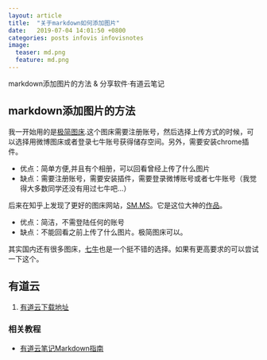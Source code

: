 ```yaml
---
layout: article
title:  "关于markdown如何添加图片"
date:   2019-07-04 14:01:50 +0800
categories: posts infovis infovisnotes
image:
  teaser: md.png
  feature: md.png
---
```


markdown添加图片的方法 & 分享软件·有道云笔记
## markdown添加图片的方法

我一开始用的是<a href="http://jiantuku.com/#/" target="_blank">极简图床</a>.这个图床需要注册账号，然后选择上传方式的时候，可以选择用微博图床或者登录七牛账号获得储存空间。另外，需要安装chrome插件。

- 优点：简单方便,并且有个相册，可以回看曾经上传了什么图片
- 缺点：需要注册账号，需要安装插件，需要登录微博账号或者七牛账号（我觉得大多数同学还没有用过七牛吧...）

后来在知乎上发现了更好的图床网站，<a href="https://sm.ms/" target="_blank">SM.MS</a>。它是这位大神的<a href="https://www.v2ex.com/t/182703?p=2" target="_blank">作品</a>。

- 优点：简洁，不需登陆任何的账号
- 缺点：不能回看之前上传了什么图片。极简图床可以。

其实国内还有很多图床，<a href="https://www.qiniu.com/" target="_blank">七牛</a>也是一个挺不错的选择。如果有更高要求的可以尝试一下这个。

## 有道云
1. [有道云下载地址](http://note.youdao.com/noteintro.html)

### 相关教程
- [有道云笔记Markdown指南](http://note.youdao.com/iyoudao/?p=2445)
